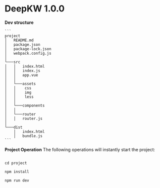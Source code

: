 # DeepKW 1.0.0

**Dev structure**

    ```
    project
    │   README.md
    │   package.json    
    │   package-lock.json
    │   webpack.config.js
    │
    └───src
    │   │   index.html
    │   │   index.js
    │   │   app.vue
    │   │
    │   └───assets
    │   │    css
    │   │    img
    │   │    less
    │   │
    │   └───components
    │   │
    │   └───router
    │   │   router.js 
    │   
    └───dist
        │   index.html
        │   bundle.js
    ```


**Project Operation**
The following operations will instantly start the project:
```

cd project

npm install

npm run dev

```